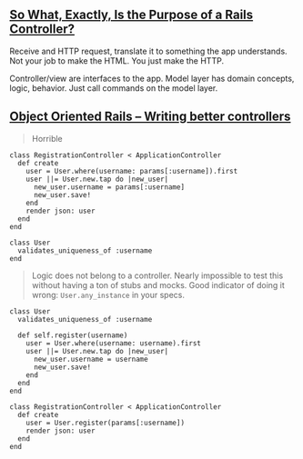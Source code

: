 ## [So What, Exactly, Is the Purpose of a Rails Controller?](http://techiferous.com/2013/04/so-what-exactly-is-the-purpose-of-a-rails-controller/)

Receive and HTTP request, translate it to something the app understands. Not your job to make the HTML. You just make the HTTP.

Controller/view are interfaces to the app. Model layer has domain concepts, logic, behavior. Just call commands on the model layer.

## [Object Oriented Rails – Writing better controllers](http://pivotallabs.com/object-oriented-rails-writing-better-controllers/)


> Horrible

    class RegistrationController < ApplicationController
      def create
        user = User.where(username: params[:username]).first
        user ||= User.new.tap do |new_user|
          new_user.username = params[:username]
          new_user.save!
        end
        render json: user
      end
    end

    class User
      validates_uniqueness_of :username
    end


> Logic does not belong to a controller. Nearly impossible to test this without having a ton of stubs and mocks. Good indicator of doing it wrong: `User.any_instance` in your specs.

    class User
      validates_uniqueness_of :username

      def self.register(username)
        user = User.where(username: username).first
        user ||= User.new.tap do |new_user|
          new_user.username = username
          new_user.save!
        end
      end
    end

    class RegistrationController < ApplicationController
      def create
        user = User.register(params[:username])
        render json: user
      end
    end



